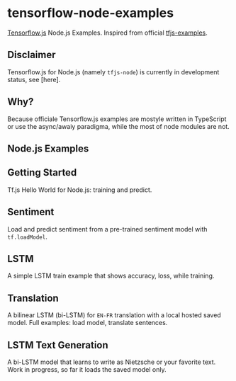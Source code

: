 # tensorflow-node-examples
[Tensorflow.js](https://github.com/tensorflow/tfjs) Node.js Examples. Inspired from official [tfjs-examples](https://github.com/tensorflow/tfjs-examples).

## Disclaimer
Tensorflow.js for Node.js (namely `tfjs-node`) is currently in development status, see [here].

## Why?
Because officiale Tensorflow.js examples are mostyle written in TypeScript or use the async/awaiy paradigma, while the most of node modules are not.

## Node.js Examples

## Getting Started
Tf.js Hello World for Node.js: training and predict.

## Sentiment
Load and predict sentiment from a pre-trained sentiment model with `tf.loadModel`.

## LSTM
A simple LSTM train example that shows accuracy, loss, while training.

## Translation
A bilinear LSTM (bi-LSTM) for `EN-FR` translation with a local hosted saved model. Full examples: load model, translate sentences.

## LSTM Text Generation
A bi-LSTM model that learns to write as Nietzsche or your favorite text. Work in progress, so far it loads the saved model only.
